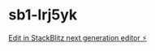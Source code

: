 # sb1-lrj5yk

[Edit in StackBlitz next generation editor ⚡️](https://stackblitz.com/~/github.com/MedievalCowboy/sb1-lrj5yk)